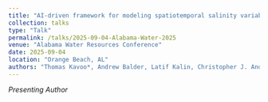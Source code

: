 ```yaml
---
title: "AI-driven framework for modeling spatiotemporal salinity variability in deltaic systems"
collection: talks
type: "Talk"
permalink: /talks/2025-09-04-Alabama-Water-2025
venue: "Alabama Water Resources Conference"
date: 2025-09-04
location: "Orange Beach, AL"
authors: "Thomas Kavoo*, Andrew Balder, Latif Kalin, Christopher J. Anderson, Sanjiv Kumar"
---
```


*Presenting Author*  
